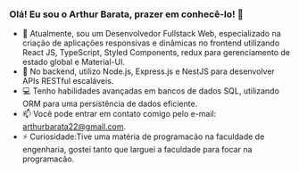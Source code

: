 ### Olá! Eu sou o Arthur Barata, prazer em conhecê-lo! 👋

- 🔭 Atualmente, sou um Desenvolvedor Fullstack Web, especializado na criação de aplicações responsivas e dinâmicas no frontend utilizando React JS, TypeScript, Styled Components, redux para gerenciamento de estado global e Material-UI.
- 🌱 No backend, utilizo Node.js, Express.js e NestJS para desenvolver APIs RESTful escaláveis.
- 💻 Tenho habilidades avançadas em bancos de dados SQL, utilizando ORM para uma persistência de dados eficiente.
- 📫 Você pode entrar em contato comigo pelo e-mail: arthurbarata22@gmail.com.
- ⚡ Curiosidade:Tive uma matéria de programacão na faculdade de engenharia, gostei tanto que larguei a faculdade para focar na programacão.
